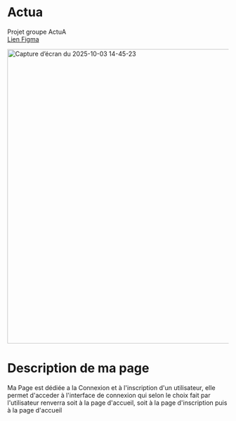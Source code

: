 # Actua
Projet groupe ActuA <br>
<a href="https://www.figma.com/design/dmh6qdatipLP6qlfXDjFtP/ActuA?node-id=251-28&m=dev&t=XBwWehIq6hcKvXs4-1">Lien Figma</a>

<img width="1386" height="669" alt="Capture d’écran du 2025-10-03 14-45-23" src="https://github.com/user-attachments/assets/893dc57f-dcb2-4d61-b363-627c0b39d976" />

# Description de ma page

Ma Page est dédiée a la Connexion et à l'inscription d'un utilisateur, elle permet d'acceder à l'interface de connexion qui selon le choix fait par l'utilisateur renverra soit à la page d'accueil, soit à la page d'inscription puis à la page d'accueil 
